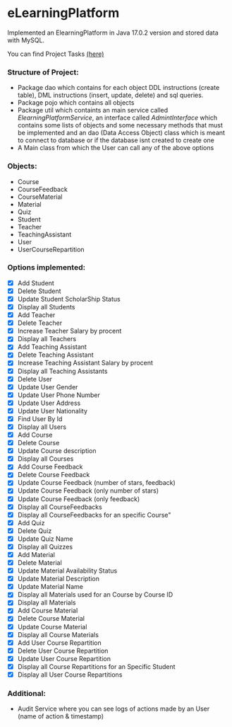 # eLearningPlatform

Implemented an ElearningPlatform in Java 17.0.2 version and stored data with MySQL.

You can find Project Tasks [(here)](../main/Tasks.pdf)
### Structure of Project:
- Package dao which contains for each object DDL instructions (create table), DML instructions (insert, update, delete) and sql queries.
- Package pojo which contains all objects
- Package util which containts an main service called *ElearningPlatformService*, an interface called *AdmintInterface* which contains some lists of objects and some necessary methods that must be implemented and an dao (Data Access Object) class which is meant to connect to database or if the database isnt created to create one
- A Main class from which the User can call any of the above options 

### Objects:
- Course
- CourseFeedback
- CourseMaterial
- Material
- Quiz
- Student
- Teacher
- TeachingAssistant
- User
- UserCourseRepartition

### Options implemented:
- [x] Add Student
- [x] Delete Student
- [x] Update Student ScholarShip Status
- [x] Display all Students
- [x] Add Teacher
- [x] Delete Teacher
- [x] Increase Teacher Salary by procent
- [x] Display all Teachers
- [x] Add Teaching Assistant
- [x] Delete Teaching Assistant
- [x] Increase Teaching Assistant Salary by procent
- [x] Display all Teaching Assistants
- [x] Delete User
- [x] Update User Gender
- [x] Update User Phone Number
- [x] Update User Address
- [x] Update User Nationality
- [x] Find User By Id
- [x] Display all Users
- [x] Add Course
- [x] Delete Course
- [x] Update Course description
- [x] Display all Courses
- [x] Add Course Feedback
- [x] Delete Course Feedback
- [x] Update Course Feedback (number of stars, feedback)
- [x] Update Course Feedback (only number of stars)
- [x] Update Course Feedback (only feedback)
- [x] Display all CourseFeedbacks
- [x] Display all CourseFeedbacks for an specific Course"
- [x] Add Quiz
- [x] Delete Quiz
- [x] Update Quiz Name
- [x] Display all Quizzes
- [x] Add Material
- [x] Delete Material
- [x] Update Material Availability Status
- [x] Update Material Description
- [x] Update Material Name
- [x] Display all Materials used for an Course by Course ID
- [x] Display all Materials
- [x] Add Course Material
- [x] Delete Course Material
- [x] Update Course Material
- [x] Display all Course Materials
- [x] Add User Course Repartition
- [x] Delete User Course Repartition
- [x] Update User Course Repartition
- [x] Display all Course Repartitions for an Specific Student
- [x] Display all User Course Repartitions

### Additional:
- Audit Service where you can see logs of actions made by an User (name of action & timestamp)
